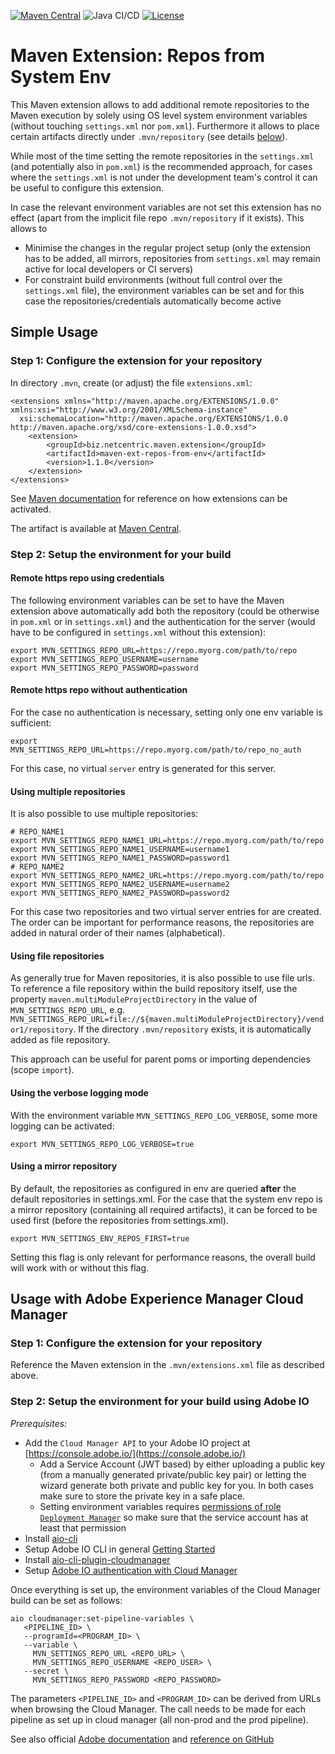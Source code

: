 [![Maven Central](https://maven-badges.herokuapp.com/maven-central/biz.netcentric.maven.extension/maven-ext-repos-from-env/badge.svg)](https://maven-badges.herokuapp.com/maven-central/biz.netcentric.maven.extension/maven-ext-repos-from-env) ![Java CI/CD](https://github.com/Netcentric/maven-ext-repos-from-env/workflows/Java%20CI/CD/badge.svg) [![License](https://img.shields.io/badge/License-EPL%202.0-red.svg)](https://www.eclipse.org/legal/epl-v20.html)

# Maven Extension: Repos from System Env

This Maven extension allows to add additional remote repositories to the Maven execution by solely using OS level system environment variables (without touching `settings.xml` nor `pom.xml`). Furthermore it allows to place certain artifacts directly under `.mvn/repository` (see details [below](#using-file-repositories)).

While most of the time setting the remote repositories in the `settings.xml` (and potentially also in `pom.xml`) is the recommended approach, for cases where the `settings.xml` is not under the development team's control it can be useful to configure this extension. 

In case the relevant environment variables are not set this extension has no effect (apart from the implicit file repo `.mvn/repository` if it exists). This allows to 

* Minimise the changes in the regular project setup (only the extension has to be added, all mirrors, repositories from `settings.xml` may remain active for local developers or CI servers)
* For constraint build environments (without full control over the `settings.xml` file), the environment variables can be set and for this case the repositories/credentials automatically become active

## Simple Usage

### Step 1: Configure the extension for your repository

In directory `.mvn`, create (or adjust) the file `extensions.xml`:

```
<extensions xmlns="http://maven.apache.org/EXTENSIONS/1.0.0" xmlns:xsi="http://www.w3.org/2001/XMLSchema-instance"
  xsi:schemaLocation="http://maven.apache.org/EXTENSIONS/1.0.0 http://maven.apache.org/xsd/core-extensions-1.0.0.xsd">
    <extension>
        <groupId>biz.netcentric.maven.extension</groupId>
        <artifactId>maven-ext-repos-from-env</artifactId>
        <version>1.1.0</version>
    </extension>
</extensions>

```
See [Maven documentation](https://maven.apache.org/configure.html#mvn-folder) for reference on how extensions can be activated.

The artifact is available at [Maven Central](https://search.maven.org/search?q=g:biz.netcentric.maven.extension%20AND%20a:maven-ext-repos-from-env).

### Step 2: Setup the environment for your build

#### Remote https repo using credentials

The following environment variables can be set to have the Maven extension above automatically add both the repository (could be otherwise in `pom.xml` or in `settings.xml`) and the authentication for the server (would have to be configured in `settings.xml` without this extension):

```
export MVN_SETTINGS_REPO_URL=https://repo.myorg.com/path/to/repo
export MVN_SETTINGS_REPO_USERNAME=username
export MVN_SETTINGS_REPO_PASSWORD=password
```

#### Remote https repo without authentication

For the case no authentication is necessary, setting only one env variable is sufficient:

```
export MVN_SETTINGS_REPO_URL=https://repo.myorg.com/path/to/repo_no_auth
```

For this case, no virtual `server` entry is generated for this server.

#### Using multiple repositories

It is also possible to use multiple repositories:

```
# REPO_NAME1
export MVN_SETTINGS_REPO_NAME1_URL=https://repo.myorg.com/path/to/repo
export MVN_SETTINGS_REPO_NAME1_USERNAME=username1
export MVN_SETTINGS_REPO_NAME1_PASSWORD=password1
# REPO_NAME2
export MVN_SETTINGS_REPO_NAME2_URL=https://repo.myorg.com/path/to/repo
export MVN_SETTINGS_REPO_NAME2_USERNAME=username2
export MVN_SETTINGS_REPO_NAME2_PASSWORD=password2
```

For this case two repositories and two virtual server entries for are created. The order can be important for performance reasons, the repositories are added in natural order of their names (alphabetical). 

#### Using file repositories

As generally true for Maven repositories, it is also possible to use file urls. To reference a file repository within the build repository itself, use the property `maven.multiModuleProjectDirectory` in the value of `MVN_SETTINGS_REPO_URL`, e.g. `MVN_SETTINGS_REPO_URL=file://${maven.multiModuleProjectDirectory}/vendor1/repository`. If the directory `.mvn/repository` exists, it is automatically added as file repository.

This approach can be useful for parent poms or importing dependencies (scope `import`).

#### Using the verbose logging mode

With the environment variable `MVN_SETTINGS_REPO_LOG_VERBOSE`, some more logging can be activated:

```
export MVN_SETTINGS_REPO_LOG_VERBOSE=true
```

#### Using a mirror repository

By default, the repositories as configured in env are queried **after** the default repositories in settings.xml. For the case that the system env repo is a mirror repository (containing all required artifacts), it can be forced to be used first (before the repositories from settings.xml).

```
export MVN_SETTINGS_ENV_REPOS_FIRST=true
```

Setting this flag is only relevant for performance reasons, the overall build will work with or without this flag.

## Usage with Adobe Experience Manager Cloud Manager

### Step 1: Configure the extension for your repository

Reference the Maven extension in the `.mvn/extensions.xml` file as described above.

### Step 2: Setup the environment for your build using Adobe IO

*Prerequisites:*

* Add the `Cloud Manager API` to your Adobe IO project at [https://console.adobe.io/](https://console.adobe.io/)
  * Add a Service Account (JWT based) by either uploading a public key (from a manually generated private/public key pair) or letting the wizard generate both private and public key for you. In both cases make sure to store the private key in a safe place.
  * Setting environment variables requires [permissions of role `Deployment Manager`](https://www.adobe.io/apis/experiencecloud/cloud-manager/docs.html#!AdobeDocs/cloudmanager-api-docs/master/permissions.md) so make sure that the service account has at least that permission
* Install [aio-cli](https://github.com/adobe/aio-cli/blob/master/README.md#usage)
* Setup Adobe IO CLI in general [Getting Started](https://www.adobe.io/apis/experienceplatform/project-firefly/docs.html#!AdobeDocs/project-firefly/master/getting_started/setup.md)
* Install [aio-cli-plugin-cloudmanager](https://github.com/adobe/aio-cli-plugin-cloudmanager#installation)
* Setup [Adobe IO authentication with Cloud Manager](https://github.com/adobe/aio-cli-plugin-cloudmanager#authentication)

Once everything is set up, the environment variables of the Cloud Manager build can be set as follows:

```
aio cloudmanager:set-pipeline-variables \
   <PIPELINE_ID> \
   --programId=<PROGRAM_ID> \
   --variable \
     MVN_SETTINGS_REPO_URL <REPO_URL> \
     MVN_SETTINGS_REPO_USERNAME <REPO_USER> \
   --secret \
     MVN_SETTINGS_REPO_PASSWORD <REPO_PASSWORD>  
```

The parameters `<PIPELINE_ID>` and `<PROGRAM_ID>` can be derived from URLs when browsing the Cloud Manager. The call needs to be made for each pipeline as set up in cloud manager (all non-prod and the prod pipeline).

See also official [Adobe documentation](https://docs.adobe.com/content/help/en/experience-manager-cloud-service/onboarding/getting-access/creating-aem-application-project.html#pipeline-variables) and [reference on GitHub](https://github.com/adobe/aio-cli-plugin-cloudmanager#aio-cloudmanagerset-pipeline-variables-pipelineid)
